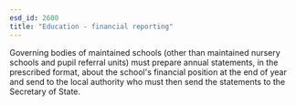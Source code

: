 ```yaml
---
esd_id: 2600
title: "Education - financial reporting"
---
```


Governing bodies of maintained schools (other than maintained nursery schools and pupil referral units) must prepare annual statements, in the prescribed format, about the school's financial position at the end of year and send to the local authority who must then send the statements to the Secretary of State.

